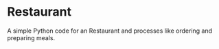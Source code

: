 # Restaurant

A simple Python code for an Restaurant and processes like ordering and preparing meals.